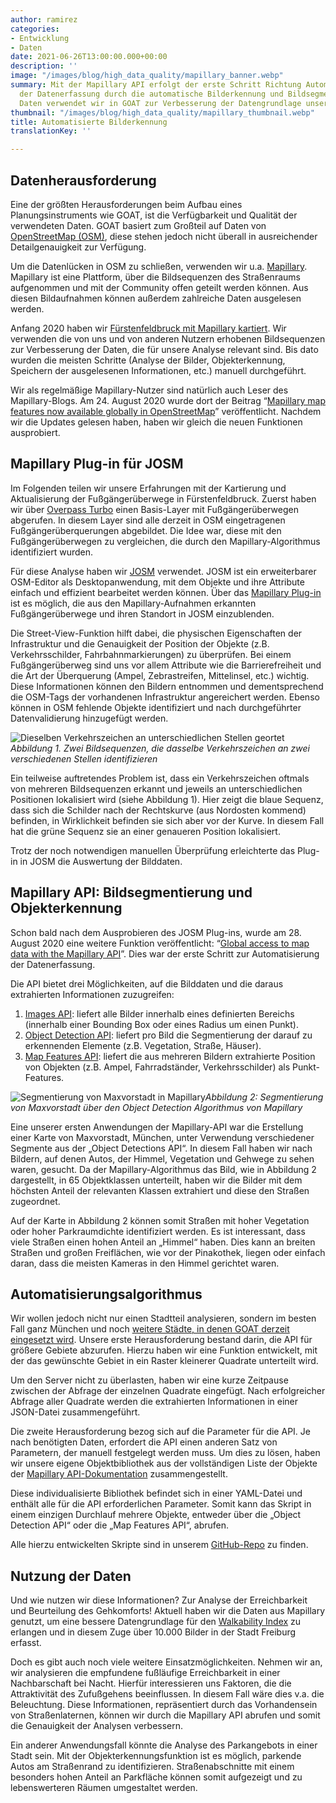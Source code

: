 ```yaml
---
author: ramirez
categories:
- Entwicklung
- Daten
date: 2021-06-26T13:00:00.000+00:00
description: ''
image: "/images/blog/high_data_quality/mapillary_banner.webp"
summary: Mit der Mapillary API erfolgt der erste Schritt Richtung Automatisierung
  der Datenerfassung durch die automatische Bilderkennung und Bildsegmentierung. Diese
  Daten verwendet wir in GOAT zur Verbesserung der Datengrundlage unserer Analysen.
thumbnail: "/images/blog/high_data_quality/mapillary_thumbnail.webp"
title: Automatisierte Bilderkennung
translationKey: ''

---
```

## Datenherausforderung

Eine der größten Herausforderungen beim Aufbau eines Planungsinstruments wie GOAT, ist die Verfügbarkeit und Qualität der verwendeten Daten. GOAT basiert zum Großteil auf Daten von [OpenStreetMap (OSM)](https://www.openstreetmap.org/#map=5/50.151/9.539), diese stehen jedoch nicht überall in ausreichender Detailgenauigkeit zur Verfügung.

Um die Datenlücken in OSM zu schließen, verwenden wir u.a. [Mapillary](https://www.mapillary.com/). Mapillary ist eine Plattform, über die Bildsequenzen des Straßenraums aufgenommen und mit der Community offen geteilt werden können. Aus diesen Bildaufnahmen können außerdem zahlreiche Daten ausgelesen werden.

Anfang 2020 haben wir [Fürstenfeldbruck mit Mapillary kartiert](../2020-04-25-mapillary). Wir verwenden die von uns und von anderen Nutzern erhobenen Bildsequenzen zur Verbesserung der Daten, die für unsere Analyse relevant sind. Bis dato wurden die meisten Schritte (Analyse der Bilder, Objekterkennung, Speichern der ausgelesenen Informationen, etc.) manuell durchgeführt.

Wir als regelmäßige Mapillary-Nutzer sind natürlich auch Leser des Mapillary-Blogs. Am 24. August 2020 wurde dort der Beitrag “[Mapillary map features now available globally in OpenStreetMap](https://blog.mapillary.com/update/2020/08/24/global-map-features-openstreetmap.html)” veröffentlicht. Nachdem wir die Updates gelesen haben, haben wir gleich die neuen Funktionen ausprobiert.

## Mapillary Plug-in für JOSM

Im Folgenden teilen wir unsere Erfahrungen mit der Kartierung und Aktualisierung der Fußgängerüberwege in Fürstenfeldbruck. Zuerst haben wir über [Overpass Turbo](http://overpass-turbo.eu/) einen Basis-Layer mit Fußgängerüberwegen abgerufen. In diesem Layer sind alle derzeit in OSM eingetragenen Fußgängerüberquerungen abgebildet. Die Idee war, diese mit den Fußgängerüberwegen zu vergleichen, die durch den Mapillary-Algorithmus identifiziert wurden.

Für diese Analyse haben wir [JOSM](https://josm.openstreetmap.de/) verwendet. JOSM ist ein erweiterbarer OSM-Editor als Desktopanwendung, mit dem Objekte und ihre Attribute einfach und effizient bearbeitet werden können. Über das [Mapillary Plug-in](https://help.mapillary.com/hc/en-us/articles/115001739989-Mapillary-JOSM-plugin) ist es möglich, die aus den Mapillary-Aufnahmen erkannten Fußgängerüberwege und ihren Standort in JOSM einzublenden.

Die Street-View-Funktion hilft dabei, die physischen Eigenschaften der Infrastruktur und die Genauigkeit der Position der Objekte (z.B. Verkehrsschilder, Fahrbahnmarkierungen) zu überprüfen. Bei einem Fußgängerüberweg sind uns vor allem Attribute wie die Barrierefreiheit und die Art der Überquerung (Ampel, Zebrastreifen, Mittelinsel, etc.) wichtig. Diese Informationen können den Bildern entnommen und dementsprechend die OSM-Tags der vorhandenen Infrastruktur angereichert werden. Ebenso können in OSM fehlende Objekte identifiziert und nach durchgeführter Datenvalidierung hinzugefügt werden.

![Dieselben Verkehrszeichen an unterschiedlichen Stellen geortet](/images/blog/high_data_quality/mapillary_fig1.webp "Zwei Sequenzen mit Verkehrszeichen")_Abbildung 1. Zwei Bildsequenzen, die dasselbe Verkehrszeichen an zwei verschiedenen Stellen identifizieren_

Ein teilweise auftretendes Problem ist, dass ein Verkehrszeichen oftmals von mehreren Bildsequenzen erkannt und jeweils an unterschiedlichen Positionen lokalisiert wird (siehe Abbildung 1). Hier zeigt die blaue Sequenz, dass sich die Schilder nach der Rechtskurve (aus Nordosten kommend) befinden, in Wirklichkeit befinden sie sich aber vor der Kurve. In diesem Fall hat die grüne Sequenz sie an einer genaueren Position lokalisiert.

Trotz der noch notwendigen manuellen Überprüfung erleichterte das Plug-in in JOSM die Auswertung der Bilddaten.

## Mapillary API: Bildsegmentierung und Objekterkennung

Schon bald nach dem Ausprobieren des JOSM Plug-ins, wurde am 28. August 2020 eine weitere Funktion veröffentlicht: “[Global access to map data with the Mapillary API](https://blog.mapillary.com/update/2020/08/28/map-data-mapillary-api.html)”. Dies war der erste Schritt zur Automatisierung der Datenerfassung.

Die API bietet drei Möglichkeiten, auf die Bilddaten und die daraus extrahierten Informationen zuzugreifen:

1. [Images API](https://www.mapillary.com/developer/api-documentation/#images): liefert alle Bilder innerhalb eines definierten Bereichs (innerhalb einer Bounding Box oder eines Radius um einen Punkt).
2. [Object Detection API](https://help.mapillary.com/hc/en-us/articles/115000967191-Object-detections): liefert pro Bild die Segmentierung der darauf zu erkennenden Elemente (z.B. Vegetation, Straße, Häuser).
3. [Map Features API](https://www.mapillary.com/developer/api-documentation/#map-features): liefert die aus mehreren Bildern extrahierte Position von Objekten (z.B. Ampel, Fahrradständer, Verkehrsschilder) als Punkt-Features.

![Segmentierung von Maxvorstadt in Mapillary](/images/blog/high_data_quality/mapillary_fig2.webp "Maxvorstadt")_Abbildung 2: Segmentierung von Maxvorstadt über den Object Detection Algorithmus von Mapillary_

Eine unserer ersten Anwendungen der Mapillary-API war die Erstellung einer Karte von Maxvorstadt, München, unter Verwendung verschiedener Segmente aus der „Object Detections API“. In diesem Fall haben wir nach Bildern, auf denen Autos, der Himmel, Vegetation und Gehwege zu sehen waren, gesucht. Da der Mapillary-Algorithmus das Bild, wie in Abbildung 2 dargestellt, in 65 Objektklassen unterteilt, haben wir die Bilder mit dem höchsten Anteil der relevanten Klassen extrahiert und diese den Straßen zugeordnet.

Auf der Karte in Abbildung 2 können somit Straßen mit hoher Vegetation oder hoher Parkraumdichte identifiziert werden. Es ist interessant, dass viele Straßen einen hohen Anteil an „Himmel“ haben. Dies kann an breiten Straßen und großen Freiflächen, wie vor der Pinakothek, liegen oder einfach daran, dass die meisten Kameras in den Himmel gerichtet waren.

## Automatisierungsalgorithmus

Wir wollen jedoch nicht nur einen Stadtteil analysieren, sondern im besten Fall ganz München und noch [weitere Städte, in denen GOAT derzeit eingesetzt wird](../../goatlive/). Unsere erste Herausforderung bestand darin, die API für größere Gebiete abzurufen. Hierzu haben wir eine Funktion entwickelt, mit der das gewünschte Gebiet in ein Raster kleinerer Quadrate unterteilt wird.

Um den Server nicht zu überlasten, haben wir eine kurze Zeitpause zwischen der Abfrage der einzelnen Quadrate eingefügt. Nach erfolgreicher Abfrage aller Quadrate werden die extrahierten Informationen in einer JSON-Datei zusammengeführt.

Die zweite Herausforderung bezog sich auf die Parameter für die API. Je nach benötigten Daten, erfordert die API einen anderen Satz von Parametern, der manuell festgelegt werden muss. Um dies zu lösen, haben wir unsere eigene Objektbibliothek aus der vollständigen Liste der Objekte der [Mapillary API-Dokumentation](https://www.mapillary.com/developer/api-documentation/ "https://www.mapillary.com/developer/api-documentation/") zusammengestellt.

Diese individualisierte Bibliothek befindet sich in einer YAML-Datei und enthält alle für die API erforderlichen Parameter. Somit kann das Skript in einem einzigen Durchlauf mehrere Objekte, entweder über die „Object Detection API“ oder die „Map Features API“, abrufen.

Alle hierzu entwickelten Skripte sind in unserem [GitHub-Repo](https://github.com/goat-community/mapillary-api "https://github.com/goat-community/mapillary-api") zu finden.

## Nutzung der Daten

Und wie nutzen wir diese Informationen? Zur Analyse der Erreichbarkeit und Beurteilung des Gehkomforts! Aktuell haben wir die Daten aus Mapillary genutzt, um eine bessere Datengrundlage für den [Walkability Index](/de/posts/2021-04-06-walkability-index/) zu erlangen und in diesem Zuge über 10.000 Bilder in der Stadt Freiburg erfasst.

Doch es gibt auch noch viele weitere Einsatzmöglichkeiten. Nehmen wir an, wir analysieren die empfundene fußläufige Erreichbarkeit in einer Nachbarschaft bei Nacht. Hierfür interessieren uns Faktoren, die die Attraktivität des Zufußgehens beeinflussen. In diesem Fall wäre dies v.a. die Beleuchtung. Diese Informationen, repräsentiert durch das Vorhandensein von Straßenlaternen, können wir durch die Mapillary API abrufen und somit die Genauigkeit der Analysen verbessern.

Ein anderer Anwendungsfall könnte die Analyse des Parkangebots in einer Stadt sein. Mit der Objekterkennungsfunktion ist es möglich, parkende Autos am Straßenrand zu identifizieren. Straßenabschnitte mit einem besonders hohen Anteil an Parkfläche können somit aufgezeigt und zu lebenswerteren Räumen umgestaltet werden.
